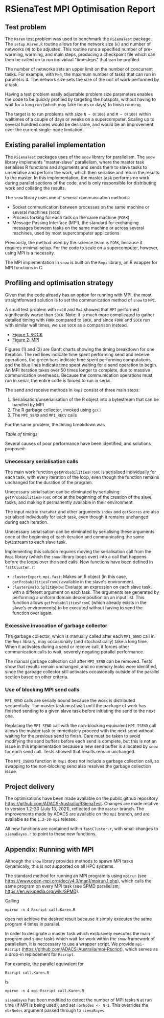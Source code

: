 # RSienaTest MPI Optimisation Report

## Test problem
The `Karen` test problem was used to benchmark the `RSienaTest` package. The `setup.Karen.R` routine allows for the network size (`n`) and number of networks (`M`) to be adjusted. This routine runs a specified number of pre-warming, warming, and main steps, producing a checkpoint file which can then be called on to run individual "timesteps" that can be profiled.

The number of networks sets an upper limit on the number of concurrent tasks. For example, with `M=4`, the maximum number of tasks that can run in parallel is 4. The network size sets the size of the unit of work performed by a task.

Having a test problem easily adjustable problem size parameters enables the code to be quickly profiled by targeting the hotspots, without having to wait for a long run (which may take hours or days) to finish running.

The target is to run problems with size `N ~ O(100)` and `M ~ O(100)` within walltimes of a couple of days or weeks on a supercomputer. Scaling up to several hundred cores would be desirable, and would be an improvement over the current single-node limitation.

## Existing parallel implementation
The `RSienaTest` packages uses of the `snow` library for parallelism. The `snow` library implements "master-slave" parallelism, where the master task serialises R functions and arguments and sends them to slave tasks to unserialise and perform the work, which then serialise and return the results to the master. In this implementation, the master task performs no work during parallel sections of the code, and is only responsible for distributing work and collating the results.

The `snow` library uses one of several communication methods:
* Socket communication between processes on the same machine or several machines (`SOCK`)
* Process forking for each task on the same machine (`FORK`)
* Message Passing Interface (MPI), the standard for exchanging messages between tasks on the same machine or across several machines, used by most supercomputer applications

Previously, the method used by the science team is `FORK`, because it requires minimal setup. For the code to scale on a supercomputer, however, using MPI is a necessity.

The MPI implementation in `snow` is built on the `Rmpi` library, an R wrapper for MPI functions in C.

## Profiling and optimisation strategy
Given that the code already has an option for running with MPI, the most straightforward solution is to set the communication method of `snow` to `MPI`.

A small test problem with `n=10` and `M=4` showed that `MPI` performed significantly worse than `SOCK`. Note: It is much more complicated to gather detailed timing with `FORK` compared to `SOCK`, and since `FORK` and `SOCK` run with similar wall times, we use `SOCK` as a comparison instead.

* [Figure 1: SOCK](plots/ozstar-sock-4.pdf)
* [Figure 2: MPI](plots/ozstar-mpi-4.pdf)

Figures (1) and (2) are Gantt charts showing the timing breakdown for one iteration. The red lines indicate time spent performing send and receive operations, the green bars indicate time spent performing computations, and the blue lines indicate time spent waiting for a send operation to begin. An MPI iteration takes over 50 times longer to complete, due to massive communication overheads. Because the communication operations must run in serial, the entire code is forced to run in serial.

The send and receive methods in `Rmpi` consist of three main steps:

1. Serialisation/unserialisation of the R object into a bytestream that can be handled by MPI
2. The R garbage collector, invoked using `gc()`
3. The `MPI_SEND` and `MPI_RECV` calls

For the same problem, the timing breakdown was

*Table of timings*

Several causes of poor performance have been identified, and solutions proposed:

### Unecessary serialisation calls
The main work function `getProbabilitiesFromC` is serialised individually for each task, with every iteration of the loop, even though the function remains unchanged for the duration of the program.

Unecessary serialisation can be eliminated by serialising `getProbabilitiesFromC` once at the beginning of the creation of the slave tasks, and making it permanently available in their environment.

The input matrix `thetaMat` and other arguments `index` and `getScores` are also serialised individually for each task, even though it remains unchanged during each iteration.

Unecessary serialisation can be eliminated by serialising these arguments once at the beginning of each iteration and communicating the same bytestream to each slave task.

Implementing this solution requires moving the serialisation call from the `Rmpi` library (which the `snow` library loops over) into a call that happens before the loops over the send calls. New functions have been defined in `fastCluster.r`:
* `clusterExport.mpi.fast`: Makes an R object (in this case, `getProbabilitiesFromC`) available in the slave's environment.
* `clusterEvalQ.SplitByRow`: Evaluate an expression on each slave task, with a different argument on each task. The arguments are generated by performing a uniform domain decomposition on an input list. This function allows `getProbabilitiesFromC` (which already exists in the slave's environments) to be executed without having to send the function over again.

### Excessive invocation of garbage collector
The garbage collector, which is manually called after each `MPI_SEND` call in the `Rmpi` library, may occasionally (and stochastically) take a long time. When it activates during a send or receive call, it forces other communication calls to wait, severely negating parallel performance.

The manual garbage collection call after `MPI_SEND` can be removed. Tests show that results remain unchanged, and no memory leaks were identified, since the garbage collector still activates occasionally outside of the parallel section based on other criteria.

### Use of blocking MPI send calls
`MPI_SEND` calls are serially bound because the work is distributed sequentially. The master task must wait until the package of work has finished sending to a given slave task before initiating the send to the next one.

Replacing the `MPI_SEND` call with the non-blocking equivalent `MPI_ISEND` call allows the master task to immediately proceed with the next send without waiting for the previous send to finish. Care must be taken to avoid modifying the send buffers before each send is complete, but this is not an issue in this implementation because a new send buffer is allocated by `snow` for each send call. Tests showed that results remain unchanged.

The `MPI_ISEND` function in `Rmpi` does not include a garbage collection call, so swapping to the non-blocking send also resolves the garbage collection issue.

## Project delivery
The optimisations have been made available on the public github repository https://github.com/ADACS-Australia/RSienaTest. Changes are made relative to version 1.2-30 (July 13, 2021), reflected on the `master` branch. The improvements made by ADACS are available on the `mpi` branch, and are available as the `1.2-30-mpi` release.

All new functions are contained within `fastCluster.r`, with small changes to `sienaBayes.r` to point to these new functions.

## Appendix: Running with MPI
Although the `snow` library provides methods to spawn MPI tasks dynamically, this is not supported on all HPC systems.

The standard method for running an MPI program is using `mpirun` (see https://www.open-mpi.org/doc/v4.0/man1/mpirun.1.php), which calls the same program on every MPI task (see SPMD parallelism; https://en.wikipedia.org/wiki/SPMD).

Calling
```
mpirun -n 4 Rscript call.Karen.R
```
does not achieve the desired result because it simply executes the same program 4 times in parallel.

In order to designate a master task which exclusively executes the main program and slave tasks which wait for work within the `snow` framework of parallelism, it is neccessary to use a wrapper script. We provide `mpi-Rscript` (https://github.com/ADACS-Australia/mpi-Rscript), which serves as a drop-in replacement for `Rscript`.

For example, the parallel equivalent for
```
Rscript call.Karen.R
```
is
```
mpirun -n 4 mpi-Rscript call.Karen.R
```

`sienaBayes` has been modified to detect the number of MPI tasks `N` at run time (if MPI is being used), and set `nbrNodes <- N-1`. This overrides the `nbrNodes` argument passed through to `sienaBayes`.
